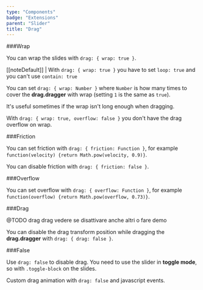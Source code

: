 ```yaml
---
type: "Components"
badge: "Extensions"
parent: "Slider"
title: "Drag"
---
```


###Wrap

You can wrap the slides with `drag: { wrap: true }`.

[[noteDefault]]
| With `drag: { wrap: true }` you have to set `loop: true` and you can't use `contain: true`

<demo>
  <demovanilla src="vanilla/components/slider/wrap">
  </demovanilla>
</demo>

You can set `drag: { wrap: Number }` where `Number` is how many times to cover the **drag.dragger** with wrap (setting `1` is the same as `true`).

It's useful sometimes if the wrap isn't long enough when dragging.

<demo>
  <demovanilla src="vanilla/components/slider/wrap-number">
  </demovanilla>
</demo>

With `drag: { wrap: true, overflow: false }` you don't have the drag overflow on wrap.

<demo>
  <demovanilla src="vanilla/components/slider/wrap-left">
  </demovanilla>
</demo>

<demo>
  <demovanilla src="vanilla/components/slider/wrap-right">
  </demovanilla>
</demo>

###Friction

You can set friction with `drag: { friction: Function }`, for example `function(velocity) {return Math.pow(velocity, 0.9)}`.

You can disable friction with `drag: { friction: false }`.

<demo>
  <demovanilla src="vanilla/components/slider/friction-false">
  </demovanilla>
</demo>

###Overflow

You can set overflow with `drag: { overflow: Function }`, for example `function(overflow) {return Math.pow(overflow, 0.73)}`.

###Drag

@TODO drag drag vedere se disattivare anche altri o fare demo

You can disable the drag transform position while dragging the **drag.dragger** with `drag: { drag: false }`.

<demo>
  <demovanilla src="vanilla/components/slider/transform-false">
  </demovanilla>
</demo>

###False

Use `drag: false` to disable drag. You need to use the slider in **toggle mode**, so with `.toggle-block` on the slides.

<demo>
  <demovanilla src="vanilla/components/slider/toggle-css">
  </demovanilla>
</demo>

Custom drag animation with `drag: false` and javascript events.

<demo>
  <demovanilla src="vanilla/components/slider/toggle-js">
  </demovanilla>
</demo>
